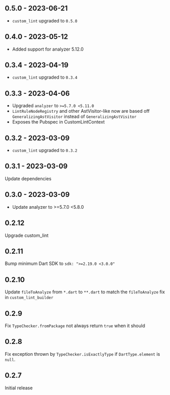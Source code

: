## 0.5.0 - 2023-06-21

- `custom_lint` upgraded to `0.5.0`

## 0.4.0 - 2023-05-12

- Added support for analyzer 5.12.0

## 0.3.4 - 2023-04-19

- `custom_lint` upgraded to `0.3.4`

## 0.3.3 - 2023-04-06

- Upgraded `analyzer` to `>=5.7.0 <5.11.0`
- `LintRuleNodeRegistry` and other AstVisitor-like now are based off `GeneralizingAstVisitor` instead of `GeneralizingAstVisitor`
- Exposes the Pubspec in CustomLintContext

## 0.3.2 - 2023-03-09

- `custom_lint` upgraded to `0.3.2`

## 0.3.1 - 2023-03-09
Update dependencies

## 0.3.0 - 2023-03-09

- Update analyzer to >=5.7.0 <5.8.0

## 0.2.12

Upgrade custom_lint

## 0.2.11

Bump minimum Dart SDK to `sdk: ">=2.19.0 <3.0.0"`

## 0.2.10

Update `fileToAnalyze` from `*.dart` to `**.dart` to match the `fileToAnalyze` fix in `custom_lint_builder`

## 0.2.9

Fix `TypeChecker.fromPackage` not always return `true` when it should

## 0.2.8

Fix exception thrown by `TypeChecker.isExactlyType` if `DartType.element` is `null`.

## 0.2.7

Initial release
